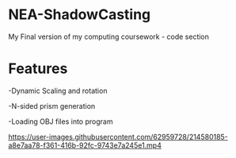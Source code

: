 # NEA-ShadowCasting
My Final version of my computing coursework - code section

# Features

-Dynamic Scaling and rotation

-N-sided prism generation

-Loading OBJ files into program

https://user-images.githubusercontent.com/62959728/214580185-a8e7aa78-f361-416b-92fc-9743e7a245e1.mp4

